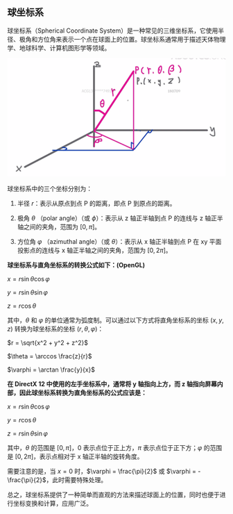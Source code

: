 ## 球坐标系

球坐标系（Spherical Coordinate System）是一种常见的三维坐标系，它使用半径、极角和方位角来表示一个点在球面上的位置。球坐标系通常用于描述天体物理学、地球科学、计算机图形学等领域。

![image-20230705163812295](.\image-20230705163812295.png)

球坐标系中的三个坐标分别为：

1. 半径 $r$：表示从原点到点 P 的距离，即点 P 到原点的距离。

2. 极角 $\theta$ （polar angle）（或 $\phi$）：表示从 z 轴正半轴到点 P 的连线与 z 轴正半轴之间的夹角，范围为 $[0, \pi]$。

3. 方位角 $\varphi$ （azimuthal angle）（或 $\theta$）：表示从 x 轴正半轴到点 P 在 xy 平面投影点的连线与 x 轴正半轴之间的夹角，范围为 $[0, 2\pi]$。

**球坐标系与直角坐标系的转换公式如下：(OpenGL)**

$x = r \sin \theta \cos \varphi$

$y = r \sin \theta \sin \varphi$

$z = r \cos \theta$

其中，$\theta$ 和 $\varphi$ 的单位通常为弧度制。可以通过以下方式将直角坐标系的坐标 $(x, y, z)$ 转换为球坐标系的坐标 $(r, \theta, \varphi)$：

$r = \sqrt{x^2 + y^2 + z^2}$

$\theta = \arccos \frac{z}{r}$

$\varphi = \arctan \frac{y}{x}$

**在 DirectX 12 中使用的左手坐标系中，通常将 y 轴指向上方，而 z 轴指向屏幕内部，因此球坐标系转换为直角坐标系的公式应该是：**

$x = r \sin \theta \cos \varphi$

$y = r \cos \theta$

$z = r \sin \theta \sin \varphi$

其中，$\theta$ 的范围是 $[0,\pi]$，$0$ 表示点位于正上方，$\pi$ 表示点位于正下方；$\varphi$ 的范围是 $[0,2\pi]$，表示点相对于 x 轴正半轴的旋转角度。



需要注意的是，当 $x=0$ 时，$\varphi = \frac{\pi}{2}$ 或 $\varphi = -\frac{\pi}{2}$，此时需要特殊处理。

总之，球坐标系提供了一种简单而直观的方法来描述球面上的位置，同时也便于进行坐标变换和计算，应用广泛。